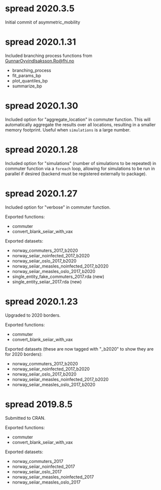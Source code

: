 # spread 2020.3.5

Initial commit of asymmetric_mobility

# spread 2020.1.31

Included branching process functions from GunnarOyvindIsaksson.Ro@fhi.no

- branching_process
- fit_params_bp
- plot_quantiles_bp
- summarize_bp

# spread 2020.1.30

Included option for "aggregate_location" in commuter function. This will automatically aggregate the results over all locations, resulting in a smaller memory footprint. Useful when `simulations` is a large number.

# spread 2020.1.28

Included option for "simulations" (number of simulations to be repeated) in commuter function via a `foreach` loop, allowing for simulations to be run in parallel if desired (backend must be registered externally to package).

# spread 2020.1.27

Included option for "verbose" in commuter function.

Exported functions:

- commuter
- convert_blank_seiiar_with_vax

Exported datasets:

- norway_commuters_2017_b2020
- norway_seiiar_noinfected_2017_b2020
- norway_seiiar_oslo_2017_b2020
- norway_seiiar_measles_noinfected_2017_b2020
- norway_seiiar_measles_oslo_2017_b2020
- single_entity_fake_commuters_2017.rda (new)
- single_entity_seiiar_2017.rda (new)

# spread 2020.1.23

Upgraded to 2020 borders.

Exported functions:

- commuter
- convert_blank_seiiar_with_vax

Exported datasets (these are now tagged with "_b2020" to show they are for 2020 borders):

- norway_commuters_2017_b2020
- norway_seiiar_noinfected_2017_b2020
- norway_seiiar_oslo_2017_b2020
- norway_seiiar_measles_noinfected_2017_b2020
- norway_seiiar_measles_oslo_2017_b2020

# spread 2019.8.5

Submitted to CRAN.

Exported functions:

- commuter
- convert_blank_seiiar_with_vax

Exported datasets:

- norway_commuters_2017
- norway_seiiar_noinfected_2017
- norway_seiiar_oslo_2017
- norway_seiiar_measles_noinfected_2017
- norway_seiiar_measles_oslo_2017
